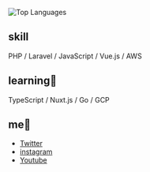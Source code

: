 ![Top Languages](https://github-readme-stats.vercel.app/api/top-langs/?username=yoritin&theme=cobalt)

## skill
PHP / Laravel / JavaScript / Vue.js / AWS

## learning📝
TypeScript / Nuxt.js / Go / GCP 

## me🌵
- [Twitter](https://twitter.com/yoriblog)
- [instagram](https://www.instagram.com/tillandsia_yori/?hl=ja)
- [Youtube](https://www.youtube.com/channel/UCHZAZBI4LttDtULLNzaspsg)
